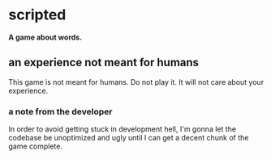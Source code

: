 # scripted

**A game about words.**

## an experience not meant for humans

This game is not meant for humans. Do not play it. It will not care about your experience.

### a note from the developer

In order to avoid getting stuck in development hell, I'm gonna let the codebase be unoptimized and ugly until I can get a decent chunk of the game complete. 
